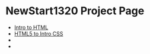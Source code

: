 # NewStart1320 Project Page

<ul>
    <li><a href="intro_to_html/index.html" target="_blank">Intro to HTML</a></li>
    <li><a href="html5_to_intro_css/index.html" target="_blank">HTML5 to Intro CSS</a></li>
    <li></li>
    <li></li>